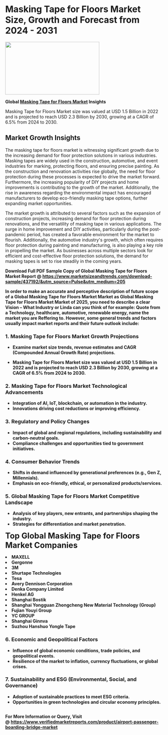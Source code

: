 <H1>Masking Tape for Floors Market Size, Growth and Forecast from 2024 - 2031</H1><img class="aligncenter size-medium wp-image-584254" src="https://thirdeyenews.in/wp-content/uploads/2024/09/Global-Market-Research-300x168.jpeg" alt="" width="300" height="168" /><p><strong>Global&nbsp;<a href="https://www.marketsizeandtrends.com/download-sample/437192/&amp;utm_source=Pulse&amp;utm_medium=205">Masking Tape for Floors Market</a> Insights</strong></p><p>Masking Tape for Floors Market size was valued at USD 1.5 Billion in 2022 and is projected to reach USD 2.3 Billion by 2030, growing at a CAGR of 6.5% from 2024 to 2030.</p><p><h2>Market Growth Insights</h2> <p>The masking tape for floors market is witnessing significant growth due to the increasing demand for floor protection solutions in various industries. Masking tapes are widely used in the construction, automotive, and event industries for marking, protecting floors, and ensuring precise painting. As the construction and renovation activities rise globally, the need for floor protection during these processes is expected to drive the market forward. Furthermore, the increasing popularity of DIY projects and home improvements is contributing to the growth of the market. Additionally, the rise in awareness regarding the environmental impact has encouraged manufacturers to develop eco-friendly masking tape options, further expanding market opportunities.</p> <p><strong></strong></p> <p>The market growth is attributed to several factors such as the expansion of construction projects, increasing demand for floor protection during renovations, and the versatility of masking tape in various applications. The surge in home improvement and DIY activities, particularly during the post-pandemic period, has created a favorable environment for the market to flourish. Additionally, the automotive industry's growth, which often requires floor protection during painting and manufacturing, is also playing a key role in propelling the market. As businesses across multiple sectors look for efficient and cost-effective floor protection solutions, the demand for masking tapes is set to rise steadily in the coming years.</p> <p><strong></p><p><span class=""><strong>Download Full PDF Sample Copy of Global Masking Tape for Floors Market Report</strong> @ <a href="https://www.marketsizeandtrends.com/download-sample/437192/&amp;utm_source=Pulse&amp;utm_medium=205" target="_blank">https://www.marketsizeandtrends.com/download-sample/437192/&amp;utm_source=Pulse&amp;utm_medium=205</a></span></p><p>In order to make an accurate and perceptive description of future scope of a Global&nbsp;Masking Tape for Floors Market Market as Global&nbsp;Masking Tape for Floors Market Market of 2025, you need to describe a clear Vision &ndash; What Industry or Linda can you think of for example: Quote from a Technology, healthcare, automotive, renewable energy, name the market you are Reffering to. However, some general trends and factors usually impact market reports and their future outlook include:</p><h3>1.&nbsp;<strong>Masking Tape for Floors Market Growth Projections</strong></h3><ul><li>Examine market size trends, revenue estimates and CAGR (Compounded Annual Growth Rate) projections.</li><li><p>Masking Tape for Floors Market size was valued at USD 1.5 Billion in 2022 and is projected to reach USD 2.3 Billion by 2030, growing at a CAGR of 6.5% from 2024 to 2030.</p></li></ul><h3>2.&nbsp;<strong>Masking Tape for Floors Market Technological Advancements</strong></h3><ul><li>Integration of AI, IoT, blockchain, or automation in the industry.</li><li>Innovations driving cost reductions or improving efficiency.</li></ul><h3>3.&nbsp;<strong>Regulatory and Policy Changes</strong></h3><ul><li>Impact of global and regional regulations, including sustainability and carbon-neutral goals.</li><li>Compliance challenges and opportunities tied to government initiatives.</li></ul><h3>4.&nbsp;<strong>Consumer Behavior Trends</strong></h3><ul><li>Shifts in demand influenced by generational preferences (e.g., Gen Z, Millennials).</li><li>Emphasis on eco-friendly, ethical, or personalized products/services.</li></ul><h3>5.&nbsp;<strong>Global Masking Tape for Floors Market Competitive Landscape</strong></h3><ul><li>Analysis of key players, new entrants, and partnerships shaping the industry.</li><li>Strategies for differentiation and market penetration.</li></ul><p data-pm-slice="1 1 []"><span style="color: inherit; font-family: inherit; font-size: 25px;">Top Global Masking Tape for Floors Market Companies</span></p><div class="" data-test-id=""><p><li>MAXELL</li><li> Gergonne</li><li> 3M</li><li> Shurtape Technologies</li><li> Tesa</li><li> Avery Dennison Corporation</li><li> Denka Company Limited</li><li> Henkel AG</li><li> Shanghai Bostik</li><li> Shanghai Yongguan Zhongcheng New Material Technology (Group)</li><li> Fujian Youyi Group</li><li> YC GROUP</li><li> Shanghai Ginnva</li><li> Suzhou Hanshuo Yongle Tape</li></p></div><h3>6.&nbsp;<strong>Economic and Geopolitical Factors</strong></h3><ul><li>Influence of global economic conditions, trade policies, and geopolitical events.</li><li>Resilience of the market to inflation, currency fluctuations, or global crises.</li></ul><h3>7.&nbsp;<strong>Sustainability and ESG (Environmental, Social, and Governance)</strong></h3><ul><li>Adoption of sustainable practices to meet ESG criteria.</li><li>Opportunities in green technologies and circular economy principles.</li></ul><h2><strong style="font-size: 14px;">For More Information or Query, Visit @&nbsp;</strong><a style="background-color: #ffffff; font-size: 14px;" href="https://www.marketsizeandtrends.com/report/masking-tape-for-floors-market/" target="_blank">https://www.verifiedmarketreports.com/product/airport-passenger-boarding-bridge-market</a></h2>
